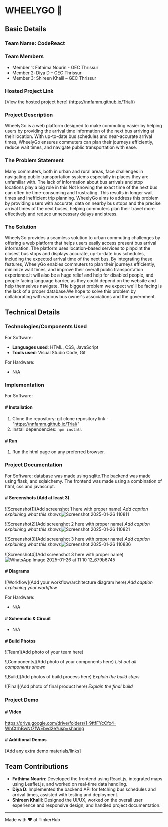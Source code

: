 # WHEELYGO 🎯

## Basic Details
### Team Name: CodeReact

### Team Members
- Member 1: Fathima Nourin - GEC Thrissur
- Member 2: Diya D – GEC Thrissur
- Member 3: Shireen Khalil – GEC Thrissur

### Hosted Project Link
[View the hosted project here] (https://nnfamm.github.io/Trial/)

### Project Description
WheelyGo is a web platform designed to make commuting easier by helping users by providing the arrival time information of the next bus arriving at their location. With up-to-date bus schedules and near-accurate arrival times, WheelyGo ensures commuters can plan their journeys efficiently, reduce wait times, and navigate public transportation with ease.

### The Problem Statement
Many commuters, both in urban and rural areas, face challenges in navigating public transportation systems especially in places they are unfamiliar with. The lack of information about bus arrivals and stop locations play a big role in this.Not knowing the exact time of the next bus can often be time-consuming and frustrating. This results in longer wait times and inefficient trip planning. WheelyGo aims to address this problem by providing users with accurate, data on nearby bus stops and the precise arrival times of the next buses, helping commuters plan their travel more effectively and reduce unnecessary delays and stress.

### The Solution
WheelyGo provides a seamless solution to urban commuting challenges by offering a web platform that helps users easily access present bus arrival information. The platform uses location-based services to pinpoint the closest bus stops and displays accurate, up-to-date bus schedules, including the expected arrival time of the next bus. By integrating these features, WheelyGo enables commuters to plan their journeys efficiently, minimize wait times, and improve their overall public transportation experience.It will also be a huge relief and help for disabled people, and people facing language barrier, as they could depend on the website and help themselves navigate. THe biggest problem we expect we'll be facing is the lack of a proper database.We hope to solve this problem by collaborating with various bus owner's associations and the government.

## Technical Details
### Technologies/Components Used
For Software:
- **Languages used**: HTML, CSS, JavaScript
- **Tools used**: Visual Studio Code, Git

For Hardware:
- N/A

### Implementation
For Software:
#### # Installation
1. Clone the repository: git clone repository link - "https://nnfamm.github.io/Trial/"
2. Install dependencies: `npm install`

#### # Run
1. Run the html page on any preferred browser.

### Project Documentation
For Software: database was made using sqlite.The backend was made using flask, and sqlalchemy. The frontend was made using a combination of html, css and javascript.

#### # Screenshots (Add at least 3)

![Screenshot1](Add screenshot 1 here with proper name)
*Add caption explaining what this shows*![Screenshot 2025-01-26 110811](https://github.com/user-attachments/assets/0be9451e-853b-4f53-ad92-db371bb18c19)


![Screenshot2](Add screenshot 2 here with proper name)
*Add caption explaining what this shows*![Screenshot 2025-01-26 110821](https://github.com/user-attachments/assets/9104916a-4f92-4c72-a6cd-8f02c9324991)


![Screenshot3](Add screenshot 3 here with proper name)
*Add caption explaining what this shows*![Screenshot 2025-01-26 110836](https://github.com/user-attachments/assets/01e6483c-9834-4ab8-9d9b-52a77a3f3548)

![Screenshot4](Add screenshot 3 here with proper name)![WhatsApp Image 2025-01-26 at 11 10 12_679b6745](https://github.com/user-attachments/assets/b9d874dc-be79-43ff-bf75-5f0286e62b3c)



#### # Diagrams
![Workflow](Add your workflow/architecture diagram here)
*Add caption explaining your workflow*

For Hardware:
- N/A

#### # Schematic & Circuit
- N/A

#### # Build Photos
![Team](Add photo of your team here)

![Components](Add photo of your components here)
*List out all components shown*

![Build](Add photos of build process here)
*Explain the build steps*

![Final](Add photo of final product here)
*Explain the final build*

### Project Demo
#### # Video
https://drive.google.com/drive/folders/1-9ftfFYcCfx4-WhCtrhBwNt7fWEbvd2e?usp=sharing


#### # Additional Demos
[Add any extra demo materials/links]

## Team Contributions
- **Fathima Nourin**: Developed the frontend using React.js, integrated maps using Leaflet.js, and worked on real-time data handling.
- **Diya D**: Implemented the backend API for fetching bus schedules and arrival times, assisted with testing and deployment.
- **Shireen Khalil**: Designed the UI/UX, worked on the overall user experience and responsive design, and handled project documentation.

---
Made with ❤️ at TinkerHub

